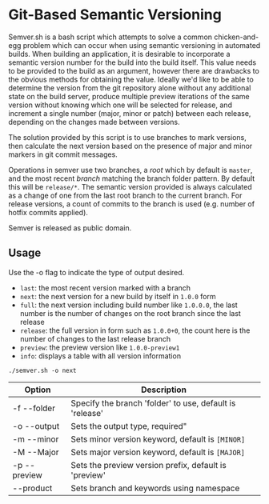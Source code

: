 
# Git-Based Semantic Versioning

Semver.sh is a bash script which attempts to solve a common chicken-and-egg
problem which can occur when using semantic versioning in automated builds.
When building an application, it is desirable to incorporate a semantic version
number for the build into the build itself. This value needs to be provided to
the build as an argument, however there are drawbacks to the obvious methods
for obtaining the value. Ideally we'd like to be able to determine the version
from the git repository alone without any additional state on the build server,
produce multiple preview iterations of the same version without knowing which
one will be selected for release, and increment a single number (major, minor or
patch) between each release, depending on the changes made between versions.

The solution provided by this script is to use branches to mark versions, then
calculate the next version based on the presence of major and minor markers in
git commit messages.

Operations in semver use two branches, a _root_ which by default is `master`,
and the most recent _branch_ matching the branch folder pattern. By default
this will be `release/*`. The semantic version provided is always calculated
as a change of one from the last root branch to the current branch. For release
versions, a count of commits to the branch is used (e.g. number of hotfix
commits applied).

Semver is released as public domain.

## Usage

Use the -o flag to indicate the type of output desired.

- `last`: the most recent version marked with a branch
- `next`: the next version for a new build by itself in `1.0.0` form
- `full`: the next version including build number like `1.0.0.0`, the last number is the number of changes on the root branch since the last release
- `release`: the full version in form such as `1.0.0+0`, the count here is the number of changes to the last release branch
- `preview`: the preview version like `1.0.0-preview1`
- `info`: displays a table with all version information

```
./semver.sh -o next
```

| Option         | Description 
| -------------- | --------------------------------------------------------- |
| -f --folder    | Specify the branch 'folder' to use, default is 'release'  |
| -o --output    | Sets the output type, required"                           |
| -m --minor     | Sets minor version keyword, default is `[MINOR]`          |
| -M --Major     | Sets major version keyword, default is `[MAJOR]`          |
| -p --preview   | Sets the preview version prefix, default is 'preview'     |
| --product      | Sets branch and keywords using namespace                  |